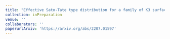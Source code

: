```yaml
---
title: "Effective Sato-Tate type distribution for a family of K3 surfaces"
collection: inPreparation
venue: ''
collaborators: ''
paperurlArxiv: 'https://arxiv.org/abs/2207.01597'
---
```


